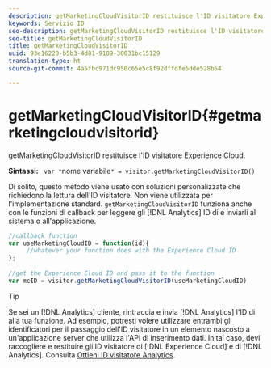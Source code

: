 ```yaml
---
description: getMarketingCloudVisitorID restituisce l'ID visitatore Experience Cloud.
keywords: Servizio ID
seo-description: getMarketingCloudVisitorID restituisce l'ID visitatore Experience Cloud.
seo-title: getMarketingCloudVisitorID
title: getMarketingCloudVisitorID
uuid: 93e16220-b5b3-4d81-9189-30031bc15129
translation-type: ht
source-git-commit: 4a5fbc971dc950c65e5c8f92dffdfe5dde528b54

---
```



# getMarketingCloudVisitorID{#getmarketingcloudvisitorid}

getMarketingCloudVisitorID restituisce l'ID visitatore Experience Cloud.

**Sintassi:** ` var *`nome variabile`* = visitor.getMarketingCloudVisitorID()`

Di solito, questo metodo viene usato con soluzioni personalizzate che richiedono la lettura dell'ID visitatore. Non viene utilizzata per l'implementazione standard. `getMarketingCloudVisitorID` funziona anche con le funzioni di callback per leggere gli [!DNL Analytics] ID di e inviarli al sistema o all'applicazione.

```js
//callback function 
var useMarketingCloudID = function(id){ 
     //whatever your function does with the Experience Cloud ID 
}; 
 
//get the Experience Cloud ID and pass it to the function 
var mcID = visitor.getMarketingCloudVisitorID(useMarketingCloudID)
```

>[!TIP]
>
>Se sei un [!DNL Analytics] cliente, rintraccia e invia [!DNL Analytics] l'ID di alla tua funzione. Ad esempio, potresti volere utilizzare entrambi gli identificatori per il passaggio dell'ID visitatore in un elemento nascosto a un'applicazione server che utilizza l'API di inserimento dati. In tal caso, devi raccogliere e restituire gli ID visitatore di [!DNL Experience Cloud] e di [!DNL Analytics]. Consulta [Ottieni ID visitatore Analytics](../../library/get-set/getanalyticsvisitorid.md).

